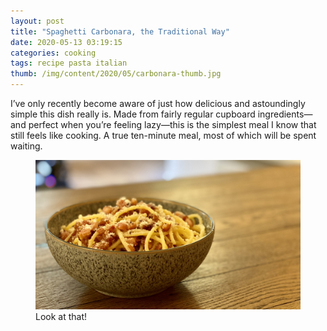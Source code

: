 ```yaml
---
layout: post
title: "Spaghetti Carbonara, the Traditional Way"
date: 2020-05-13 03:19:15
categories: cooking
tags: recipe pasta italian
thumb: /img/content/2020/05/carbonara-thumb.jpg
---
```


I’ve only recently become aware of just how delicious and astoundingly simple
this dish really is. Made from fairly regular cupboard ingredients—and perfect
when you’re feeling lazy—this is the simplest meal I know that still feels like
cooking. A true ten-minute meal, most of which will be spent waiting.

<!--more-->

<figure>
  <img src="/img/content/2020/05/carbonara-main.jpg" alt="" />
  <figcaption>Look at that!</figcaption>
<figure>
